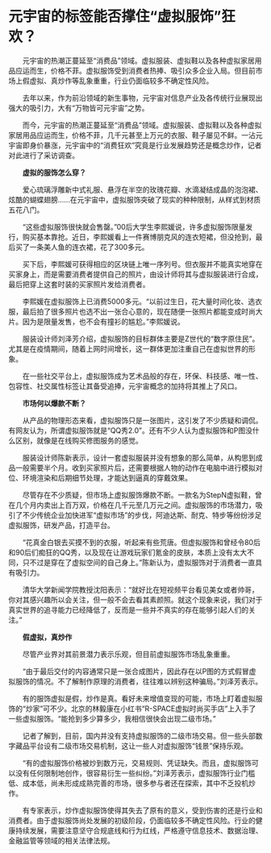 # 元宇宙的标签能否撑住“虚拟服饰”狂欢？


　　元宇宙的热潮正蔓延至“消费品”领域。虚拟服装、虚拟鞋以及各种虚拟家居用品应运而生，价格不菲。虚拟服饰受到消费者热捧、吸引众多企业入局。但目前市场上假虚拟、真炒作等乱象重重，行业仍面临较多不确定性风险。

　　去年以来，作为前沿领域的新生事物，元宇宙对信息产业及各传统行业展现出强大的吸引力，大有“万物皆可元宇宙”之势。

　　而今，元宇宙的热潮正蔓延至“消费品”领域。虚拟服装、虚拟鞋以及各种虚拟家居用品应运而生，价格不菲，几千元甚至上万元的衣服、鞋子屡见不鲜。一沾元宇宙即身价暴涨，元宇宙中的“消费狂欢”究竟是行业发展趋势还是概念炒作，记者对此进行了采访调查。

　　**虚拟的服饰怎么穿？**

　　爱心琉璃浮雕新中式礼服、悬浮在半空的玫瑰花瓣、水滴凝结成晶的泡泡裙、炫酷的蝴蝶翅膀……在元宇宙中，虚拟服饰突破了现实的种种限制，从样式到材质五花八门。

　　“这些虚拟服饰很快就会售罄。”00后大学生李熙媛说，许多虚拟服饰限量发行，购买基本靠抢。近日，李熙媛看上一件赛博朋克风的连衣短裙，但没抢到，最后买了一条美人鱼的连衣裙，花了300多元。

　　买下后，李熙媛可获得相应的区块链上唯一序列号。但衣服并不能真实地穿在买家身上，而是需要消费者提供自己的照片，由设计师将其与虚拟服装进行合成，最后把穿上这套时装的买家照片发给消费者。

　　李熙媛在虚拟服饰上已消费5000多元。“以前过生日，花大量时间化妆、选衣服，最后拍了很多照片也选不出一张合心意的，现在随便一张照片都能变成时尚大片。因为是限量发售，也不会有撞衫的尴尬。”李熙媛说。

　　服装设计师刘泽芳介绍，虚拟服饰的目标群体主要是Z世代的“数字原住民”。尤其是在疫情期间，随着上网时间增长，这一群体更加注重自己在虚拟世界的形象。

　　在一些社交平台上，虚拟服饰成为艺术品般的存在，环保、科技感、唯一性、包容性、社交属性标签让其备受追捧，元宇宙概念的加持将其推上了风口。

　　**市场何以爆款不断？**

　　从产品的物理形态来看，虚拟服饰只是一张图片，这引发了不少质疑和调侃。有网友认为，所谓虚拟服饰就是“QQ秀2.0”。还有不少人认为虚拟服饰和P图没什么区别，就像是在线购买修图服务的感觉。

　　服装设计师陈新表示，设计一套虚拟服装并没有想象的那么简单，从构思到成品一般需要半个月。收到买家照片后，还需要根据人物的动作在电脑中进行模拟对位、环境渲染和后期细节处理，才能达到逼真的穿戴效果。

　　尽管存在不少质疑，但市场上虚拟服饰爆款不断。一款名为StepN虚拟鞋，曾在几个月内卖出上百万双，价格在几千元至几万元之间。虚拟服饰的市场潜力，吸引了不少传统企业加快进军“虚拟市场”的步伐，阿迪达斯、耐克、特步等纷纷涉足虚拟服饰，研发产品，打造平台。

　　“花真金白银去买摸不到的衣服，听起来有些荒唐。但虚拟服饰和曾经令80后和90后们痴狂的QQ秀，以及现在让游戏玩家们氪金的皮肤，本质上没有太大不同，只不过是穿在了虚拟空间的自己身上。”陈新认为，虚拟服饰对于消费者一直具有吸引力。

　　清华大学新闻学院教授沈阳表示：“就好比在短视频平台看见美女或者帅哥，你对其感兴趣所以会关注，但一般不会去看其素颜照。就这个现象来说，我们对于真实世界的追寻能力已经降低了，反而是一些并不真实的存在能够引起人们的关注。”

　　**假虚拟，真炒作**

　　尽管产业界对其前景潜力表示乐观，但目前虚拟服饰市场乱象重重。

　　“由于最后交付的内容通常只是一张合成图片，因此存在以P图的方式假冒虚拟服饰的情况。不了解制作原理的消费者，往往难以辨别这种骗局。”刘泽芳表示。

　　有的服饰虚拟是假，炒作是真。看好未来增值变现的可能，市场上盯着虚拟服饰的“炒家”可不少。北京的林毅康在小红书“R-SPACE虚拟时尚买手店”上入手了一些虚拟服饰。“能抢到多少算多少，我相信很快会出现二级市场。”

　　记者了解到，目前，国内并没有支持虚拟服饰的二级市场交易。但一些头部数字藏品平台设有二级市场交易机制，这让一些人对虚拟服饰“钱景”保持乐观。

　　“有的虚拟服饰价格被炒到数万元，交易规则、凭证缺失。而且，虚拟服饰可以没有任何限制地创作，很容易衍生一些纠纷。”刘泽芳表示，虚拟服饰行业门槛低、成本低，尚未形成成熟完善的市场，很多参与者还在探索，其中不乏投机炒作。

　　有专家表示，炒作虚拟服饰使得其失去了原有的意义，受到伤害的还是行业和消费者。由于虚拟服饰尚处发展的初级阶段，仍面临较多不确定性风险。行业的健康持续发展，需要注意坚守合规底线和行为红线，严格遵守信息技术、数据治理、金融监管等领域的相关法律法规。
